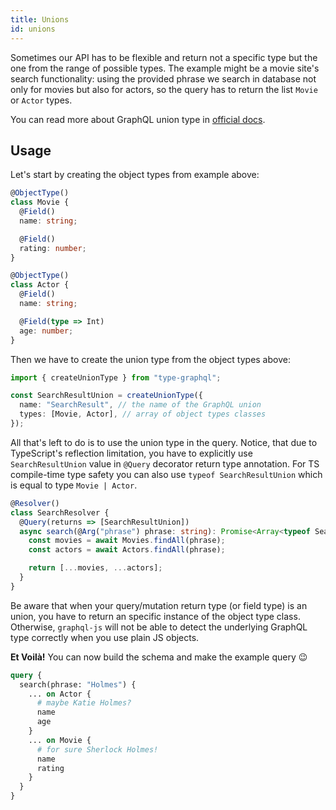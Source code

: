 ```yaml
---
title: Unions
id: unions
---
```


Sometimes our API has to be flexible and return not a specific type but the one from the range of possible types. The example might be a movie site's search functionality: using the provided phrase we search in database not only for movies but also for actors, so the query has to return the list `Movie` or `Actor` types.

You can read more about GraphQL union type in [official docs](http://graphql.org/learn/schema/#union-types).

## Usage

Let's start by creating the object types from example above:

```typescript
@ObjectType()
class Movie {
  @Field()
  name: string;

  @Field()
  rating: number;
}
```

```typescript
@ObjectType()
class Actor {
  @Field()
  name: string;

  @Field(type => Int)
  age: number;
}
```

Then we have to create the union type from the object types above:

```typescript
import { createUnionType } from "type-graphql";

const SearchResultUnion = createUnionType({
  name: "SearchResult", // the name of the GraphQL union
  types: [Movie, Actor], // array of object types classes
});
```

All that's left to do is to use the union type in the query.
Notice, that due to TypeScript's reflection limitation, you have to explicitly use `SearchResultUnion` value in `@Query` decorator return type annotation.
For TS compile-time type safety you can also use `typeof SearchResultUnion` which is equal to type `Movie | Actor`.

```typescript
@Resolver()
class SearchResolver {
  @Query(returns => [SearchResultUnion])
  async search(@Arg("phrase") phrase: string): Promise<Array<typeof SearchResultUnion>> {
    const movies = await Movies.findAll(phrase);
    const actors = await Actors.findAll(phrase);

    return [...movies, ...actors];
  }
}
```

Be aware that when your query/mutation return type (or field type) is an union, you have to return an specific instance of the object type class. Otherwise, `graphql-js` will not be able to detect the underlying GraphQL type correctly when you use plain JS objects.

**Et Voilà!** You can now build the schema and make the example query 😉

```graphql
query {
  search(phrase: "Holmes") {
    ... on Actor {
      # maybe Katie Holmes?
      name
      age
    }
    ... on Movie {
      # for sure Sherlock Holmes!
      name
      rating
    }
  }
}
```
